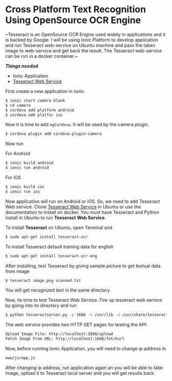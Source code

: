 # Cross Platform Text Recognition Using OpenSource OCR Engine

~Tesseract is an OpenSource OCR Engine used widely in applications and it is backed by Google. I will be using Ionic Platform to develop application and run Tesseract web-service on Ubuntu machine and pass the taken image to web-service and get back the result. The Tesseract web-service can be run in a docker container.~

***Things needed***
  - Ionic Application 
  - [Tesseract Web Service](https://github.com/guitarmind/tesseract-web-service)


First create a new application in Ionic

```sh
$ ionic start camera blank
$ cd camera
$ cordova add platform android
$ cordova add platfor ios
```

Now it is time to add `ngCordova`. It will be used by the camera plugin.

```sh
$ cordova plugin add cordova-plugin-camera
```

Now run 

For Android

```sh
$ ionic build android
$ ionic run android
```

For iOS
```sh 
$ ionic build ios
$ ionic run ios
```

Now application will run on Android or iOS. So, we need to add Tesseract Web service. Clone [Tesseract Web Service](https://github.com/guitarmind/tesseract-web-service) in Ubuntu or use the documentation to install on docker.
You must have Tesseract and Python install in Ubuntu to run **Tesseract Web Service**.

To install **Tesseract** on Ubuntu, open Terminal and 

```sh
$ sudo apt-get install tesseract-ocr
```

To install Tesseract default training data for english

```sh
$ sudo apt-get install tesseract-ocr-eng
```

After installing, test Tesseract by giving sample picture to get textual data from image

```sh
$ tesseract image.png scanned.txt
```

You will get recognized text in the same directory.

Now, its time to test Tesseract Web Service. Fire up tesseract web service by going into its directory and run
```sh
$ python tesseractserver.py -p 1688 -b /usr/lib -d /usr/share/tesseract-ocr/tessdata/
```

The web service provides two HTTP GET pages for testing the API:

```sh
Upload Image File: http://localhost:1688/upload
Fetch Image From URL: http://localhost:1688/fetchurl
```

Now, before running Ionic Application, you will need to change ip address in 
```sh
www/js/app.js
```

After changing ip address, run application again an you will be able to take image, upload it to Tesseract local server and you will get results back.








